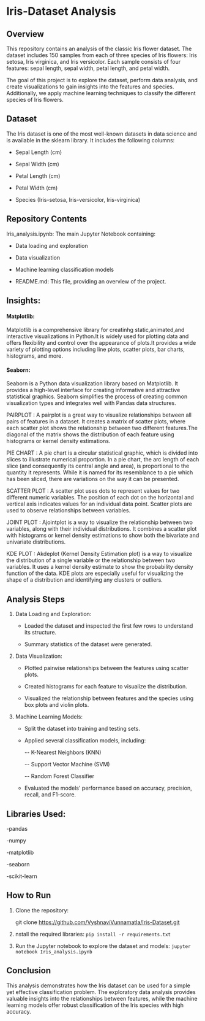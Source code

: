 # Iris-Dataset Analysis
## Overview

This repository contains an analysis of the classic Iris flower dataset. The dataset includes 150 samples from each of three species of Iris flowers: Iris setosa, Iris virginica, and Iris versicolor. Each sample consists of four features: sepal length, sepal width, petal length, and petal width.

The goal of this project is to explore the dataset, perform data analysis, and create visualizations to gain insights into the features and species. Additionally, we apply machine learning techniques to classify the different species of Iris flowers.


## Dataset

The Iris dataset is one of the most well-known datasets in data science and is available in the sklearn library. It includes the following columns:


- Sepal Length (cm)

- Sepal Width (cm)

- Petal Length (cm)

- Petal Width (cm)

- Species (Iris-setosa, Iris-versicolor, Iris-virginica)


## Repository Contents

Iris_analysis.ipynb: The main Jupyter Notebook containing:

- Data loading and exploration

- Data visualization

- Machine learning classification models

- README.md: This file, providing an overview of the project.

## Insights:

 #### Matplotlib:
 
 Matplotlib is a comprehensive library for creatinhg static,animated,and interactive visualizations
 in Python.It is widely used for plotting data and offers flexibility and control over the appearance
 of plots.It provides a wide variety of plotting options including line plots, scatter plots, bar charts,
 histograms, and more.

 
 #### Seaborn:
 
 Seaborn is a Python data visualization library based on Matplotlib. It provides a high-level interface
 for creating informative and attractive statistical graphics. Seaborn simplifies the process of creating
 common visualization types and integrates well with Pandas data structures.
 

 PAIRPLOT : A pairplot is a great way to visualize relationships between all pairs of features in
 a dataset. It creates a matrix of scatter plots, where each scatter plot shows the relationship
 between two different features.The diagonal of the matrix shows the distribution of each feature
 using histograms or kernel density estimations.


 PIE CHART : A pie chart is a circular statistical graphic, which is divided into slices to illustrate
 numerical proportion. In a pie chart, the arc length of each slice (and consequently its central angle
 and area), is proportional to the quantity it represents. While it is named for its resemblance to a
 pie which has been sliced, there are variations on the way it can be presented.


 SCATTER PLOT : A scatter plot uses dots to represent values for two different numeric variables.
 The position of each dot on the horizontal and vertical axis indicates values for an individual data
 point. Scatter plots are used to observe relationships between variables.


 JOINT PLOT : Ajointplot is a way to visualize the relationship between two variables, along with their
 individual distributions. It combines a scatter plot with histograms or kernel density estimations
 to show both the bivariate and univariate distributions.
 

 KDE PLOT : Akdeplot (Kernel Density Estimation plot) is a way to visualize the distribution of a
 single variable or the relationship between two variables. It uses a kernel density estimate to show
 the probability density function of the data.
 KDE plots are especially useful for visualizing the shape of a distribution and identifying any
 clusters or outliers.

## Analysis Steps

1. Data Loading and Exploration:

   - Loaded the dataset and inspected the first few rows to understand its structure.

   - Summary statistics of the dataset were generated.

3. Data Visualization:

   - Plotted pairwise relationships between the features using scatter plots.

   - Created histograms for each feature to visualize the distribution.

   - Visualized the relationship between features and the species using box plots and violin plots.


3. Machine Learning Models:

   - Split the dataset into training and testing sets.

   - Applied several classification models, including:

     -- K-Nearest Neighbors (KNN)

     -- Support Vector Machine (SVM)

     -- Random Forest Classifier

   - Evaluated the models' performance based on accuracy, precision, recall, and F1-score.


## Libraries Used:

-pandas

-numpy

-matplotlib

-seaborn

-scikit-learn


## How to Run

1. Clone the repository:
 
   git clone https://github.com/VyshnaviVunnamatla/Iris-Dataset.git

2. nstall the required libraries:
  ```pip install -r requirements.txt```

3. Run the Jupyter notebook to explore the dataset and models:
  ```jupyter notebook Iris_analysis.ipynb```


## Conclusion

This analysis demonstrates how the Iris dataset can be used for a simple yet effective classification problem. The exploratory data analysis provides valuable insights into the relationships between features, while the machine learning models offer robust classification of the Iris species with high accuracy.
